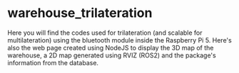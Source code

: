 # warehouse_trilateration
Here you will find the codes used for trilateration (and scalable for multilateration) using the bluetooth module inside the Raspberry Pi 5.
Here's also the web page created using NodeJS to display the 3D map of the warehouse, a 2D map generated using RVIZ (ROS2) and the package's information from the database.
